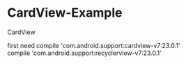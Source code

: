 # CardView-Example
CardView

first need 
    compile 'com.android.support:cardview-v7:23.0.1'  
    compile 'com.android.support:recyclerview-v7:23.0.1'  
